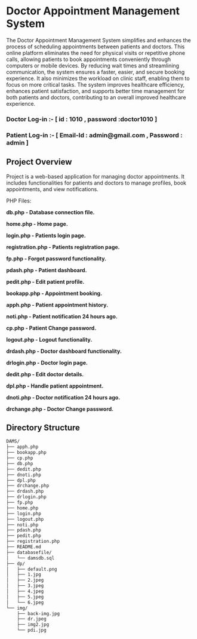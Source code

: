 # Doctor Appointment Management System
 
The Doctor Appointment Management System simplifies and enhances the process of scheduling appointments between patients and doctors. This online platform eliminates the need for physical visits or repetitive phone calls, allowing patients to book appointments conveniently through computers or mobile devices. By reducing wait times and streamlining communication, the system ensures a faster, easier, and secure booking experience. It also minimizes the workload on clinic staff, enabling them to focus on more critical tasks. The system improves healthcare efficiency, enhances patient satisfaction, and supports better time management for both patients and doctors, contributing to an overall improved healthcare experience.
<h3>Doctor Log-in :- [ id : 1010 , password :doctor1010 ]</h3>
<h3>Patient Log-in :- [ Email-Id : admin@gmail.com , Password : admin ]</h3>


## Project Overview

Project is a web-based application for managing doctor appointments. It includes functionalities for patients and doctors to manage profiles, book appointments, and view notifications.

PHP Files:

<p><b>db.php - Database connection file.</b></p>
<p><b>home.php - Home page.</b></p>
<p><b>login.php - Patients login page.</b></p>
<p><b>registration.php - Patients registration page.</b></p>
<p><b>fp.php - Forgot password functionality.</b></p>
<p><b>pdash.php - Patient dashboard.</b></p>
<p><b>pedit.php - Edit patient profile.</b></p>
<p><b>bookapp.php - Appointment booking.</b></p>
<p><b>apph.php - Patient appointment history.</b></p>
<p><b>noti.php - Patient notification 24 hours ago.</b></p>
<p><b>cp.php - Patient Change password.</b></p>

<p><b>logout.php - Logout functionality.</b></p>

<p><b>drdash.php - Doctor dashboard functionality.</b></p>
<p><b>drlogin.php - Doctor login page.</b></p>
<p><b>dedit.php - Edit doctor details.</b></p>
<p><b>dpl.php - Handle patient appointment.</b></p>
<p><b>dnoti.php - Doctor notification 24 hours ago.</b></p>
<p><b>drchange.php - Doctor Change password.</b></p>


## Directory Structure

```bash
DAMS/
├── apph.php
├── bookapp.php
├── cp.php
├── db.php
├── dedit.php
├── dnoti.php
├── dpl.php
├── drchange.php
├── drdash.php
├── drlogin.php
├── fp.php
├── home.php
├── login.php
├── logout.php
├── noti.php
├── pdash.php
├── pedit.php
├── registration.php
├── README.md
├── databasefile/
│   └── damsdb.sql
├── dp/
│   ├── default.png
│   ├── 1.jpg
│   ├── 2.jpeg
│   ├── 3.jpeg
│   ├── 4.jpeg
│   ├── 5.jpeg
│   └── 6.jpeg
└── img/
    ├── back-img.jpg
    ├── dr.jpeg
    ├── img2.jpg
    └── pdi.jpg
```
